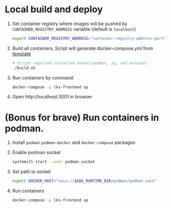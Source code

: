 # Local build and deploy

1) Set container registry where images will be pushed by `CONTAINER_REGISTRY_ADDRESS` variable (default is `localhost`)

    ```bash
    export CONTAINER_REGISTRY_ADDRESS="container-registry-address:port"
    ```

2) Build all containers. Script will generate docker-compose.yml from [template](docker-compose.yml.template)

    ```bash
    # Script required installed docker/podman, jq, and envsubst
    ./build.sh
    ```

3) Run containers by command:

    ```bash
    docker-compose -p lks-frontend up
    ```

4) Open http://localhost:3001 in browser

# (Bonus for brave) Run containers in podman.

1) Install `podman` `podman-docker` and `docker-compose` packages

2) Enable podman socket

    ```bash
    systemctl start --user podman.socket
    ```

3) Set path to socket

    ```bash
    export DOCKER_HOST="unix://$XDG_RUNTIME_DIR/podman/podman.sock"
    ```

4) Run containers

    ```bash
    docker-compose -p lks-frontend up
    ```
